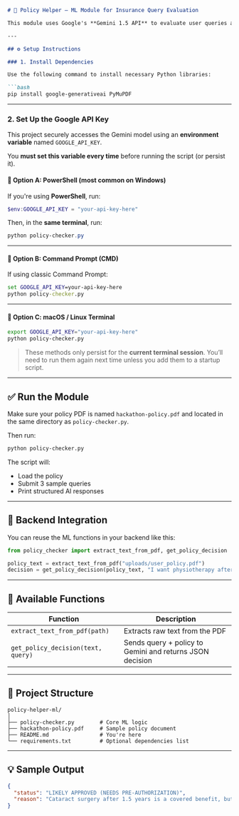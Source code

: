 

````markdown
# 🧠 Policy Helper — ML Module for Insurance Query Evaluation

This module uses Google's **Gemini 1.5 API** to evaluate user queries against a health insurance policy PDF. It checks for waiting periods, exclusions, and benefit coverage, returning a structured JSON decision.

---

## ⚙️ Setup Instructions

### 1. Install Dependencies

Use the following command to install necessary Python libraries:

```bash
pip install google-generativeai PyMuPDF
````

---

### 2. Set Up the Google API Key

This project securely accesses the Gemini model using an **environment variable** named `GOOGLE_API_KEY`.

You **must set this variable every time** before running the script (or persist it).

#### 🔐 Option A: PowerShell (most common on Windows)

If you're using **PowerShell**, run:

```powershell
$env:GOOGLE_API_KEY = "your-api-key-here"
```

Then, in the **same terminal**, run:

```powershell
python policy-checker.py
```

---

#### 🔐 Option B: Command Prompt (CMD)

If using classic Command Prompt:

```cmd
set GOOGLE_API_KEY=your-api-key-here
python policy-checker.py
```

---

#### 🔐 Option C: macOS / Linux Terminal

```bash
export GOOGLE_API_KEY="your-api-key-here"
python policy-checker.py
```

> These methods only persist for the **current terminal session**. You’ll need to run them again next time unless you add them to a startup script.

---

## ✅ Run the Module

Make sure your policy PDF is named `hackathon-policy.pdf` and located in the same directory as `policy-checker.py`.

Then run:

```bash
python policy-checker.py
```

The script will:

* Load the policy
* Submit 3 sample queries
* Print structured AI responses

---

## 🔧 Backend Integration

You can reuse the ML functions in your backend like this:

```python
from policy_checker import extract_text_from_pdf, get_policy_decision

policy_text = extract_text_from_pdf("uploads/user_policy.pdf")
decision = get_policy_decision(policy_text, "I want physiotherapy after my surgery")
```

---

## 📄 Available Functions

| Function                           | Description                                              |
| ---------------------------------- | -------------------------------------------------------- |
| `extract_text_from_pdf(path)`      | Extracts raw text from the PDF                           |
| `get_policy_decision(text, query)` | Sends query + policy to Gemini and returns JSON decision |

---

## 📁 Project Structure

```
policy-helper-ml/
│
├── policy-checker.py        # Core ML logic
├── hackathon-policy.pdf     # Sample policy document
├── README.md                # You're here
└── requirements.txt         # Optional dependencies list
```

---

## 💡 Sample Output

```json
{
  "status": "LIKELY APPROVED (NEEDS PRE-AUTHORIZATION)",
  "reason": "Cataract surgery after 1.5 years is a covered benefit, but requires prior approval from the insurer."
}
```




